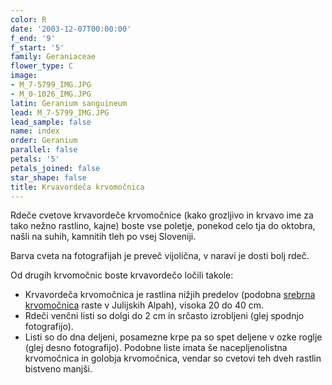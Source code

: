 ```yaml
---
color: R
date: '2003-12-07T00:00:00'
f_end: '9'
f_start: '5'
family: Geraniaceae
flower_type: C
image:
- M_7-5799_IMG.JPG
- M_0-1026_IMG.JPG
latin: Geranium sanguineum
lead: M_7-5799_IMG.JPG
lead_sample: false
name: index
order: Geranium
parallel: false
petals: '5'
petals_joined: false
star_shape: false
title: Krvavordeča krvomočnica
---
```

Rdeče cvetove krvavordeče krvomočnice (kako grozljivo in krvavo ime za tako nežno rastlino, kajne) boste vse poletje, ponekod celo tja do oktobra, našli na suhih, kamnitih tleh po vsej Sloveniji.

Barva cveta na fotografijah je preveč vijolična, v naravi je dosti bolj rdeč.

Od drugih krvomočnic boste krvavordečo ločili takole:

-   Krvavordeča krvomočnica je rastlina nižjih predelov (podobna [srebrna krvomočnica](../GeraniumArgenteum(SrebrnaKrvomocnica)/si_GeraniumArgenteum(SrebrnaKrvomocnica).asp) raste v Julijskih Alpah), visoka 20 do 40 cm.
-   Rdeči venčni listi so dolgi do 2 cm in srčasto izrobljeni (glej spodnjo fotografijo).
-   Listi so do dna deljeni, posamezne krpe pa so spet deljene v ozke roglje (glej desno fotografijo). Podobne liste imata še nacepljenolistna krvomočnica in golobja krvomočnica, vendar so cvetovi teh dveh rastlin bistveno manjši.
